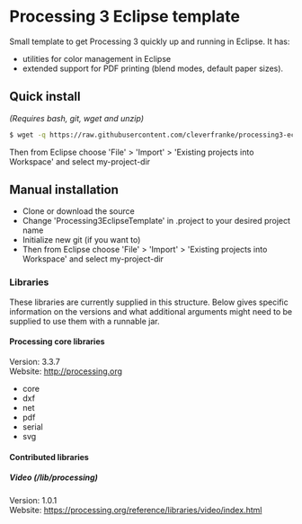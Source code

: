 # Processing 3 Eclipse template

Small template to get Processing 3 quickly up and running in Eclipse. It has:
* utilities for color management in Eclipse
* extended support for PDF printing (blend modes, default paper sizes).


## Quick install 

*(Requires bash, git, wget and unzip)*

```bash
$ wget -q https://raw.githubusercontent.com/cleverfranke/processing3-eclipse-template/master/setup.sh && bash setup.sh MyProjectName my-project-dir 
```

Then from Eclipse choose 'File' > 'Import' > 'Existing projects into Workspace' and
select my-project-dir


## Manual installation

* Clone or download the source
* Change 'Processing3EclipseTemplate' in .project to your desired project name
* Initialize new git (if you want to)
* Then from Eclipse choose 'File' > 'Import' > 'Existing projects into Workspace' and select my-project-dir

### Libraries

These libraries are currently supplied in this structure. Below gives specific
information on the versions and what additional arguments might need to be supplied 
to use them with a runnable jar.

#### Processing core libraries

Version: 3.3.7  
Website: http://processing.org

* core
* dxf
* net
* pdf
* serial
* svg

#### Contributed libraries

##### Video (/lib/processing)

Version: 1.0.1  
Website: https://processing.org/reference/libraries/video/index.html
